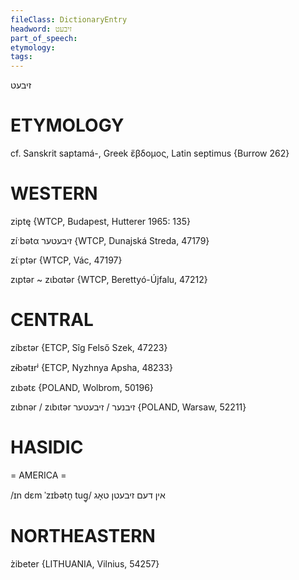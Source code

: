 ```yaml
---
fileClass: DictionaryEntry
headword: זיבעט
part_of_speech: 
etymology: 
tags: 
---
```

זיבעט

ETYMOLOGY
===========
cf. Sanskrit saptamá-, Greek ἕβδομος, Latin septimus
{Burrow 262}

WESTERN
========

ziptę {WTCP, Budapest, Hutterer 1965: 135}

zíˑbətα זיבעטער {WTCP, Dunajská Streda, 47179}

zɩ́ˑptər {WTCP, Vác, 47197}

zɩptər ~ zɩbαtər {WTCP, Berettyó-Újfalu, 47212}

CENTRAL
========

zíbɛtər {ETCP, Sîg Felső Szek, 47223}

zɨ́bətᵻrʲ {ETCP, Nyzhnya Apsha, 48233}

zɩbətɛ {POLAND, Wolbrom, 50196}

zɩbnər / zɩbɩtər זיבנער / זיבעטער {POLAND, Warsaw, 52211}

HASIDIC
=======
= AMERICA = 

/ɪn dɛm ˈzɪbətn̩ tug̥/ אין דעם זיבעטן טאָג

NORTHEASTERN
==============

z̀ibeter {LITHUANIA, Vilnius, 54257}